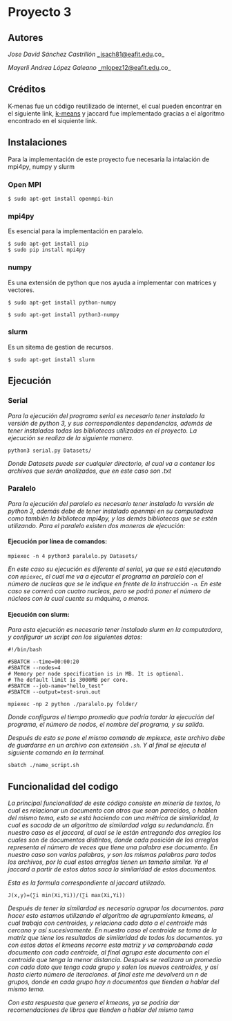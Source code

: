 # Proyecto 3

## Autores
  *Jose David Sánchez Castrillón*   _jsach81@eafit.edu.co_

  *Mayerli Andrea López Galeano*    _mlopez12@eafit.edu.co_

## Créditos

K-menas fue  un código reutilizado de internet, el cual pueden encontrar en el siguiente link, [k-means](https://gist.github.com/bistaumanga/6023692 "k-me") y jaccard fue implementado gracias a el algoritmo encontrado en el siquiente link.

## Instalaciones

  Para la implementación de este proyecto fue necesaria la intalación de mpi4py, numpy y slurm

  ### Open MPI
  ```
  $ sudo apt-get install openmpi-bin
  ```
  ### mpi4py
  Es esencial para la implementación en paralelo.
  ```
  $ sudo apt-get install pip
  $ sudo pip install mpi4py
  ```

  ### numpy
  Es una extensión de python que nos ayuda a implementar con matrices y vectores.
  ```
  $ sudo apt-get install python-numpy
  ```
  ```
  $ sudo apt-get install python3-numpy
  ```
  ### slurm
  Es un sitema de gestion de recursos.
  ```
  $ sudo apt-get install slurm
  ```



## Ejecución
### Serial
*Para la ejecución del programa serial es necesario tener instalado la versión de python 3, y
sus correspondientes dependencias, además de tener instaladas todas las bibliotecas utilizadas
en el proyecto. La ejecución se realiza de la siguiente manera.*

`python3 serial.py Datasets/`

*Donde Datasets puede ser cualquier directorio, el cual va a contener los archivos
que serán analizados, que en este caso son .txt*

### Paralelo
*Para la ejecución del paralelo es necesario tener instalado la versión de python 3, además debe
de tener instalado openmpi en su computadora como también la biblioteca mpi4py, y las demás bibliotecas
que se estén utilizando. Para el paralelo existen dos maneras de ejecución:*
#### Ejecución por línea de comandos:

`mpiexec -n 4 python3 paralelo.py Datasets/`

*En este caso su ejecución es diferente al serial, ya que se está ejecutando
con `mpiexec`, el cual me va a ejecutar el programa en paralelo con el número de nucleas
que se le indique en frente de la instrucción `-n`. En este caso se correrá con cuatro nucleas,
pero se podrá poner el número de núcleos con la cual cuente su máquina, o menos.*

#### Ejecución con slurm:

*Para esta ejecución es necesario tener instalado slurm en la
 computadora, y configurar un script con los siguientes
datos:*

```[bash]
#!/bin/bash

#SBATCH --time=00:00:20
#SBATCH --nodes=4
# Memory per node specification is in MB. It is optional.
# The default limit is 3000MB per core.
#SBATCH --job-name="hello_test"
#SBATCH --output=test-srun.out

mpiexec -np 2 python ./paralelo.py folder/
```
*Donde configuras el tiempo promedio que podría tardar la
ejecución del programa, el número de nodos, el nombre del
programa, y su salida.*

*Después de esto se pone el mismo comando de mpiexce, este archivo debe de guardarse en un archivo con extensión `.sh`.
Y al final se ejecuta el siguiente comando en la terminal.*

`sbatch ./name_script.sh`

## Funcionalidad del codigo

*La principal funcionalidad de este código consiste en minería de textos,
lo cual es relacionar un documento con otros que sean parecidos, o hablen del
mismo tema, esto se está haciendo con una métrica de similaridad, la cual es sacada de un algoritmo de similardad valga su redundancia. En nuestro caso es el jaccard, al cual se le están entregando dos arreglos los cuales son de documentos distintos, donde cada posición de los arreglos representa el número de veces que tiene una palabra ese documento. En nuestro caso son varias palabras, y son las mismas palabras para todos los archivos, por lo cual estos arreglos tienen un tamaño similar. Ya el jaccard a partir de estos datos saca la similaridad de estos documentos.*

*Esta es la formula correspondiente al jaccard utilizado.*

`J(x,y)=(∑i min(Xi,Yi))/(∑i max(Xi,Yi))`

*Después de tener la similardad es necesario agrupar los documentos. para hacer esto estamos utilizando el algoritmo de agrupamiento kmeans, el cual trabaja con centroides, y relaciona cada dato a el centroide más cercano y así sucesivamente. En nuestro caso el centroide se toma de la matriz que tiene los resultados de similaridad de todos los documentos. ya con estos datos el kmeans recorre esta matriz y va comprobando cada documento con cada centroide, al final agrupa este documento con el centroide que tenga la menor distancia. Después se realizara un promedio con cada dato que tenga cada grupo y salen los nuevos centroides, y así hasta cierto número de iteraciones. al final este me devolverá un n de grupos, donde en cada grupo hay n documentos que tienden a hablar del mismo tema.*

*Con esta respuesta que genera el kmeans, ya se podría dar recomendaciones de libros que tienden a hablar del mismo tema*
